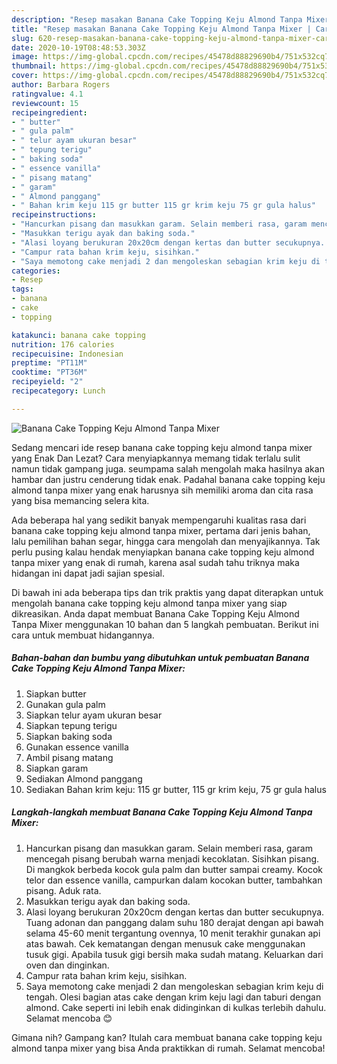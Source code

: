 ```yaml
---
description: "Resep masakan Banana Cake Topping Keju Almond Tanpa Mixer | Cara Buat Banana Cake Topping Keju Almond Tanpa Mixer Yang Sedap"
title: "Resep masakan Banana Cake Topping Keju Almond Tanpa Mixer | Cara Buat Banana Cake Topping Keju Almond Tanpa Mixer Yang Sedap"
slug: 620-resep-masakan-banana-cake-topping-keju-almond-tanpa-mixer-cara-buat-banana-cake-topping-keju-almond-tanpa-mixer-yang-sedap
date: 2020-10-19T08:48:53.303Z
image: https://img-global.cpcdn.com/recipes/45478d88829690b4/751x532cq70/banana-cake-topping-keju-almond-tanpa-mixer-foto-resep-utama.jpg
thumbnail: https://img-global.cpcdn.com/recipes/45478d88829690b4/751x532cq70/banana-cake-topping-keju-almond-tanpa-mixer-foto-resep-utama.jpg
cover: https://img-global.cpcdn.com/recipes/45478d88829690b4/751x532cq70/banana-cake-topping-keju-almond-tanpa-mixer-foto-resep-utama.jpg
author: Barbara Rogers
ratingvalue: 4.1
reviewcount: 15
recipeingredient:
- " butter"
- " gula palm"
- " telur ayam ukuran besar"
- " tepung terigu"
- " baking soda"
- " essence vanilla"
- " pisang matang"
- " garam"
- " Almond panggang"
- " Bahan krim keju 115 gr butter 115 gr krim keju 75 gr gula halus"
recipeinstructions:
- "Hancurkan pisang dan masukkan garam. Selain memberi rasa, garam mencegah pisang berubah warna menjadi kecoklatan. Sisihkan pisang. Di mangkok berbeda kocok gula palm dan butter sampai creamy. Kocok telor dan essence vanilla, campurkan dalam kocokan butter, tambahkan pisang. Aduk rata."
- "Masukkan terigu ayak dan baking soda."
- "Alasi loyang berukuran 20x20cm dengan kertas dan butter secukupnya. Tuang adonan dan panggang dalam suhu 180 derajat dengan api bawah selama 45-60 menit tergantung ovennya, 10 menit terakhir gunakan api atas bawah. Cek kematangan dengan menusuk cake menggunakan tusuk gigi. Apabila tusuk gigi bersih maka sudah matang. Keluarkan dari oven dan dinginkan."
- "Campur rata bahan krim keju, sisihkan."
- "Saya memotong cake menjadi 2 dan mengoleskan sebagian krim keju di tengah. Olesi bagian atas cake dengan krim keju lagi dan taburi dengan almond. Cake seperti ini lebih enak didinginkan di kulkas terlebih dahulu. Selamat mencoba 😊"
categories:
- Resep
tags:
- banana
- cake
- topping

katakunci: banana cake topping 
nutrition: 176 calories
recipecuisine: Indonesian
preptime: "PT11M"
cooktime: "PT36M"
recipeyield: "2"
recipecategory: Lunch

---
```



![Banana Cake Topping Keju Almond Tanpa Mixer](https://img-global.cpcdn.com/recipes/45478d88829690b4/751x532cq70/banana-cake-topping-keju-almond-tanpa-mixer-foto-resep-utama.jpg)

Sedang mencari ide resep banana cake topping keju almond tanpa mixer yang Enak Dan Lezat? Cara menyiapkannya memang tidak terlalu sulit namun tidak gampang juga. seumpama salah mengolah maka hasilnya akan hambar dan justru cenderung tidak enak. Padahal banana cake topping keju almond tanpa mixer yang enak harusnya sih memiliki aroma dan cita rasa yang bisa memancing selera kita.

Ada beberapa hal yang sedikit banyak mempengaruhi kualitas rasa dari banana cake topping keju almond tanpa mixer, pertama dari jenis bahan, lalu pemilihan bahan segar, hingga cara mengolah dan menyajikannya. Tak perlu pusing kalau hendak menyiapkan banana cake topping keju almond tanpa mixer yang enak di rumah, karena asal sudah tahu triknya maka hidangan ini dapat jadi sajian spesial.




Di bawah ini ada beberapa tips dan trik praktis yang dapat diterapkan untuk mengolah banana cake topping keju almond tanpa mixer yang siap dikreasikan. Anda dapat membuat Banana Cake Topping Keju Almond Tanpa Mixer menggunakan 10 bahan dan 5 langkah pembuatan. Berikut ini cara untuk membuat hidangannya.

<!--inarticleads1-->

##### Bahan-bahan dan bumbu yang dibutuhkan untuk pembuatan Banana Cake Topping Keju Almond Tanpa Mixer:

1. Siapkan  butter
1. Gunakan  gula palm
1. Siapkan  telur ayam ukuran besar
1. Siapkan  tepung terigu
1. Siapkan  baking soda
1. Gunakan  essence vanilla
1. Ambil  pisang matang
1. Siapkan  garam
1. Sediakan  Almond panggang
1. Sediakan  Bahan krim keju: 115 gr butter, 115 gr krim keju, 75 gr gula halus




<!--inarticleads2-->

##### Langkah-langkah membuat Banana Cake Topping Keju Almond Tanpa Mixer:

1. Hancurkan pisang dan masukkan garam. Selain memberi rasa, garam mencegah pisang berubah warna menjadi kecoklatan. Sisihkan pisang. Di mangkok berbeda kocok gula palm dan butter sampai creamy. Kocok telor dan essence vanilla, campurkan dalam kocokan butter, tambahkan pisang. Aduk rata.
1. Masukkan terigu ayak dan baking soda.
1. Alasi loyang berukuran 20x20cm dengan kertas dan butter secukupnya. Tuang adonan dan panggang dalam suhu 180 derajat dengan api bawah selama 45-60 menit tergantung ovennya, 10 menit terakhir gunakan api atas bawah. Cek kematangan dengan menusuk cake menggunakan tusuk gigi. Apabila tusuk gigi bersih maka sudah matang. Keluarkan dari oven dan dinginkan.
1. Campur rata bahan krim keju, sisihkan.
1. Saya memotong cake menjadi 2 dan mengoleskan sebagian krim keju di tengah. Olesi bagian atas cake dengan krim keju lagi dan taburi dengan almond. Cake seperti ini lebih enak didinginkan di kulkas terlebih dahulu. Selamat mencoba 😊




Gimana nih? Gampang kan? Itulah cara membuat banana cake topping keju almond tanpa mixer yang bisa Anda praktikkan di rumah. Selamat mencoba!
